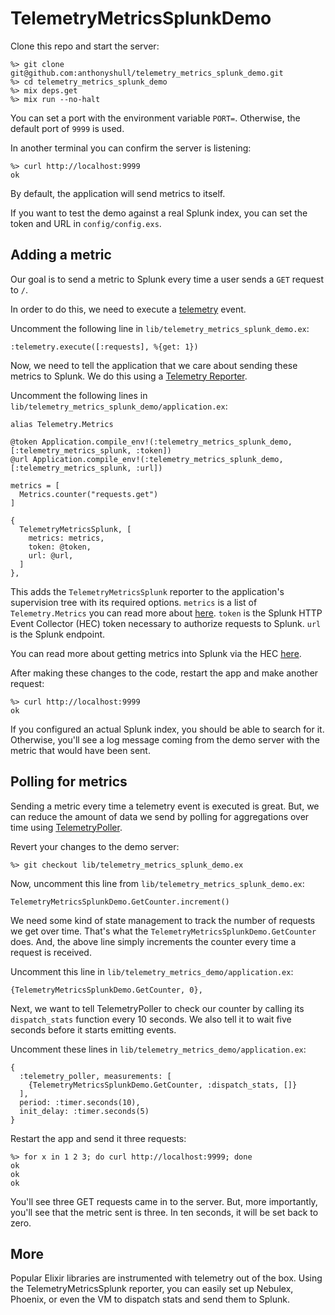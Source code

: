 # TelemetryMetricsSplunkDemo

Clone this repo and start the server:

```
%> git clone git@github.com:anthonyshull/telemetry_metrics_splunk_demo.git
%> cd telemetry_metrics_splunk_demo
%> mix deps.get
%> mix run --no-halt
```

You can set a port with the environment variable `PORT=`.
Otherwise, the default port of `9999` is used.

In another terminal you can confirm the server is listening:

```
%> curl http://localhost:9999
ok
```

By default, the application will send metrics to itself.

If you want to test the demo against a real Splunk index, you can set the token and URL in `config/config.exs`.

## Adding a metric

Our goal is to send a metric to Splunk every time a user sends a `GET` request to `/`.

In order to do this, we need to execute a [telemetry](https://hexdocs.pm/telemetry/readme.html) event.

Uncomment the following line in `lib/telemetry_metrics_splunk_demo.ex`:

```
:telemetry.execute([:requests], %{get: 1})
```

Now, we need to tell the application that we care about sending these metrics to Splunk.
We do this using a [Telemetry Reporter](https://blog.miguelcoba.com/telemetry-and-metrics-in-elixir#heading-customreporter).

Uncomment the following lines in `lib/telemetry_metrics_splunk_demo/application.ex`:

```
alias Telemetry.Metrics

@token Application.compile_env!(:telemetry_metrics_splunk_demo, [:telemetry_metrics_splunk, :token])
@url Application.compile_env!(:telemetry_metrics_splunk_demo, [:telemetry_metrics_splunk, :url])

metrics = [
  Metrics.counter("requests.get")
]

{
  TelemetryMetricsSplunk, [
    metrics: metrics,
    token: @token,
    url: @url,
  ]
},
```

This adds the `TelemetryMetricsSplunk` reporter to the application's supervision tree with its required options.
`metrics` is a list of `Telemetry.Metrics` you can read more about [here](https://hexdocs.pm/telemetry_metrics/Telemetry.Metrics.html).
`token` is the Splunk HTTP Event Collector (HEC) token necessary to authorize requests to Splunk.
`url` is the Splunk endpoint.

You can read more about getting metrics into Splunk via the HEC [here](https://docs.splunk.com/Documentation/Splunk/9.2.1/Metrics/GetMetricsInOther#Get_metrics_in_from_clients_over_HTTP_or_HTTPS).

After making these changes to the code, restart the app and make another request:

```
%> curl http://localhost:9999
ok
```

If you configured an actual Splunk index, you should be able to search for it.
Otherwise, you'll see a log message coming from the demo server with the metric that would have been sent.

## Polling for metrics

Sending a metric every time a telemetry event is executed is great.
But, we can reduce the amount of data we send by polling for aggregations over time using [TelemetryPoller](https://hexdocs.pm/telemetry_poller/readme.html).

Revert your changes to the demo server:

```
%> git checkout lib/telemetry_metrics_splunk_demo.ex
```

Now, uncomment this line from `lib/telemetry_metrics_splunk_demo.ex`:

```
TelemetryMetricsSplunkDemo.GetCounter.increment()
```

We need some kind of state management to track the number of requests we get over time.
That's what the `TelemetryMetricsSplunkDemo.GetCounter` does.
And, the above line simply increments the counter every time a request is received.

Uncomment this line in `lib/telemetry_metrics_demo/application.ex`:

```
{TelemetryMetricsSplunkDemo.GetCounter, 0},
```

Next, we want to tell TelemetryPoller to check our counter by calling its `dispatch_stats` function every 10 seconds.
We also tell it to wait five seconds before it starts emitting events.

Uncomment these lines in `lib/telemetry_metrics_demo/application.ex`:

```
{
  :telemetry_poller, measurements: [
    {TelemetryMetricsSplunkDemo.GetCounter, :dispatch_stats, []}
  ],
  period: :timer.seconds(10),
  init_delay: :timer.seconds(5)
}
```

Restart the app and send it three requests:

```
%> for x in 1 2 3; do curl http://localhost:9999; done
ok
ok
ok
```

You'll see three GET requests came in to the server.
But, more importantly, you'll see that the metric sent is three.
In ten seconds, it will be set back to zero.

## More

Popular Elixir libraries are instrumented with telemetry out of the box.
Using the TelemetryMetricsSplunk reporter, you can easily set up Nebulex, Phoenix, or even the VM to dispatch stats and send them to Splunk.
